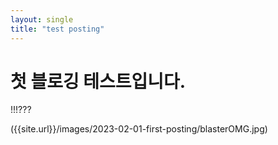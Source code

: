 ```yaml
---
layout: single
title: "test posting"
---
```


# 첫 블로깅 테스트입니다.

!!!???

({{site.url}}/images/2023-02-01-first-posting/blasterOMG.jpg)
